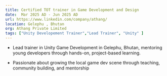 ```yaml
---
title: Certified TOT trainer in Game Development and Design
date:  Mar 2025 AD - Jun 2025 AD
url: https://www.linkedin.com/company/athang/
location: Gelephu , Bhutan
org: Athang Private Limited 
tags: ["Unity Developement Trainer","Lead Trainer", "Unity" ]
---
```



- Lead trainer in Unity Game Development in Gelephu, Bhutan, mentoring young
  developers through hands-on, project-based learning.

- Passionate about growing the local game dev scene through teaching, community
  building, and mentorship